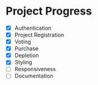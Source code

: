 # Project Progress

- [x] Authentication
- [x] Project Registration
- [x] Voting
- [x] Purchase
- [x] Depletion
- [x] Styling
- [ ] Responsiveness
- [ ] Documentation
